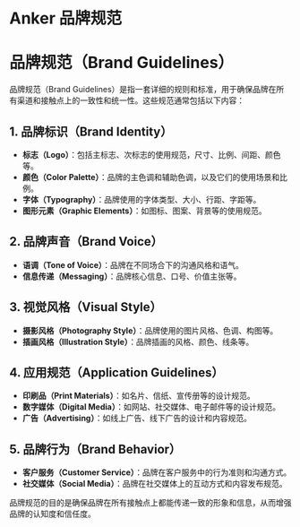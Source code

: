 # Anker 品牌规范
# 品牌规范（Brand Guidelines）

品牌规范（Brand Guidelines）是指一套详细的规则和标准，用于确保品牌在所有渠道和接触点上的一致性和统一性。这些规范通常包括以下内容：

## 1. 品牌标识（Brand Identity）
- **标志（Logo）**：包括主标志、次标志的使用规范，尺寸、比例、间距、颜色等。
- **颜色（Color Palette）**：品牌的主色调和辅助色调，以及它们的使用场景和比例。
- **字体（Typography）**：品牌使用的字体类型、大小、行距、字距等。
- **图形元素（Graphic Elements）**：如图标、图案、背景等的使用规范。

## 2. 品牌声音（Brand Voice）
- **语调（Tone of Voice）**：品牌在不同场合下的沟通风格和语气。
- **信息传递（Messaging）**：品牌核心信息、口号、价值主张等。

## 3. 视觉风格（Visual Style）
- **摄影风格（Photography Style）**：品牌使用的图片风格、色调、构图等。
- **插画风格（Illustration Style）**：品牌插画的风格、颜色、线条等。

## 4. 应用规范（Application Guidelines）
- **印刷品（Print Materials）**：如名片、信纸、宣传册等的设计规范。
- **数字媒体（Digital Media）**：如网站、社交媒体、电子邮件等的设计规范。
- **广告（Advertising）**：如线上广告、线下广告的设计和内容规范。

## 5. 品牌行为（Brand Behavior）
- **客户服务（Customer Service）**：品牌在客户服务中的行为准则和沟通方式。
- **社交媒体（Social Media）**：品牌在社交媒体上的互动方式和内容发布规范。

品牌规范的目的是确保品牌在所有接触点上都能传递一致的形象和信息，从而增强品牌的认知度和信任度。